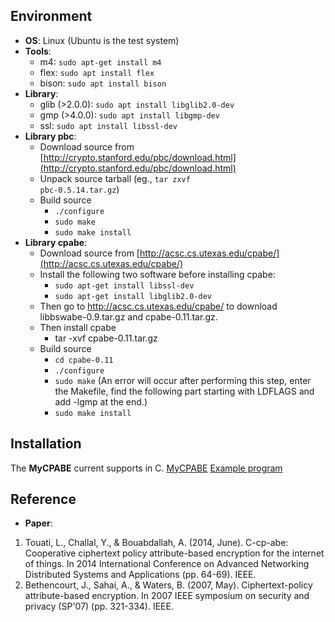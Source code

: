 ## Environment
- **OS**: Linux (Ubuntu is the test system)
- **Tools**:
	- m4: <code>sudo apt-get install m4</code>
	- flex: <code>sudo apt install flex</code>
	- bison: <code>sudo apt install bison</code>
- **Library**:
	- glib (>2.0.0): <code>sudo apt install libglib2.0-dev</code>
	- gmp (>4.0.0): <code>sudo apt install libgmp-dev</code>
	- ssl: <code>sudo apt install libssl-dev</code>
- **Library pbc**:
	- Download source from [http://crypto.stanford.edu/pbc/download.html](http://crypto.stanford.edu/pbc/download.html)
	- Unpack source tarball (eg., <code>tar zxvf pbc-0.5.14.tar.gz</code>)
	- Build source
		- <code>./configure</code> 
		- <code>sudo make</code> 
		- <code>sudo make install</code> 
- **Library cpabe**:
	- Download source from [http://acsc.cs.utexas.edu/cpabe/](http://acsc.cs.utexas.edu/cpabe/)
	- Install the following two software before installing cpabe:
		- <code>sudo apt-get install libssl-dev</code>
		- <code>sudo apt-get install libglib2.0-dev</code>
	- Then go to http://acsc.cs.utexas.edu/cpabe/ to download libbswabe-0.9.tar.gz and cpabe-0.11.tar.gz.
	- Then install cpabe
		- tar -xvf cpabe-0.11.tar.gz
	- Build source
		- <code>cd cpabe-0.11</code>
		- <code>./configure</code> 
		- <code>sudo make</code> 
		(An error will occur after performing this step, enter the Makefile, find the following part starting with LDFLAGS and add -lgmp at the end.)
		- <code>sudo make install</code> 

## Installation
The **MyCPABE** current supports in C.
[MyCPABE](USAGE.md)
[Example program](EXAMPLE.md)
## Reference
- **Paper**:
1. Touati, L., Challal, Y., & Bouabdallah, A. (2014, June). C-cp-abe: Cooperative ciphertext policy attribute-based encryption for the internet of things. In 2014 International Conference on Advanced Networking Distributed Systems and Applications (pp. 64-69). IEEE.
2. Bethencourt, J., Sahai, A., & Waters, B. (2007, May). Ciphertext-policy attribute-based encryption. In 2007 IEEE symposium on security and privacy (SP'07) (pp. 321-334). IEEE.
